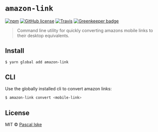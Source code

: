# `amazon-link`

[![npm](https://img.shields.io/npm/v/amazon-link.svg?style=flat)](https://www.npmjs.com/package/amazon-link)
[![GitHub license](https://img.shields.io/badge/license-MIT-blue.svg?style=flat)](https://github.com/pascaliske/amazon-link/blob/master/LICENSE.md)
[![Travis](https://img.shields.io/travis/pascaliske/amazon-link.svg?style=flat)](https://travis-ci.org/pascaliske/amazon-link)
[![Greenkeeper badge](https://badges.greenkeeper.io/pascaliske/amazon-link.svg)](https://greenkeeper.io/)

> Command line utility for quickly converting amazons mobile links to their desktop equivalents.

## Install

```bash
$ yarn global add amazon-link
```

## CLI

Use the globally installed cli to convert amazon links:

```bash
$ amazon-link convert <mobile-link>
```

## License

MIT © [Pascal Iske](https://pascal-iske.de)
